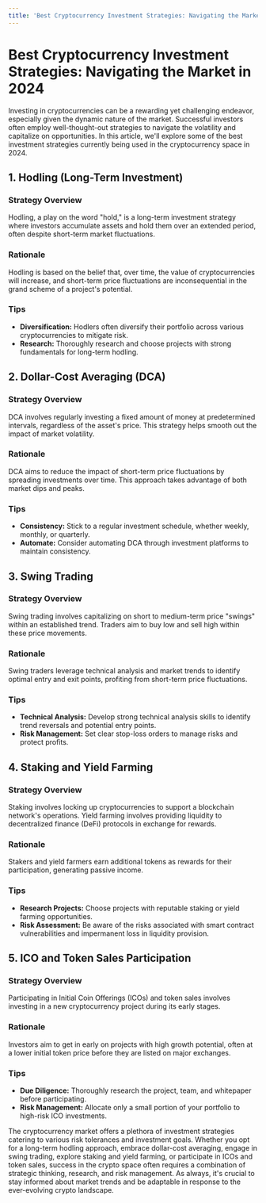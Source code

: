 ```yaml
---
title: 'Best Cryptocurrency Investment Strategies: Navigating the Market in 2024'
---
```


<h1 class="text-h2 font-weight-bold mb-8">Best Cryptocurrency Investment Strategies: Navigating the Market in 2024</h1>

Investing in cryptocurrencies can be a rewarding yet challenging endeavor, especially given the dynamic nature of the market. Successful investors often employ well-thought-out strategies to navigate the volatility and capitalize on opportunities. In this article, we'll explore some of the best investment strategies currently being used in the cryptocurrency space in 2024.

## 1. Hodling (Long-Term Investment)

### Strategy Overview

Hodling, a play on the word "hold," is a long-term investment strategy where investors accumulate assets and hold them over an extended period, often despite short-term market fluctuations.

### Rationale

Hodling is based on the belief that, over time, the value of cryptocurrencies will increase, and short-term price fluctuations are inconsequential in the grand scheme of a project's potential.

### Tips

- **Diversification:** Hodlers often diversify their portfolio across various cryptocurrencies to mitigate risk.
- **Research:** Thoroughly research and choose projects with strong fundamentals for long-term hodling.

## 2. Dollar-Cost Averaging (DCA)

### Strategy Overview

DCA involves regularly investing a fixed amount of money at predetermined intervals, regardless of the asset's price. This strategy helps smooth out the impact of market volatility.

### Rationale

DCA aims to reduce the impact of short-term price fluctuations by spreading investments over time. This approach takes advantage of both market dips and peaks.

### Tips

- **Consistency:** Stick to a regular investment schedule, whether weekly, monthly, or quarterly.
- **Automate:** Consider automating DCA through investment platforms to maintain consistency.

## 3. Swing Trading

### Strategy Overview

Swing trading involves capitalizing on short to medium-term price "swings" within an established trend. Traders aim to buy low and sell high within these price movements.

### Rationale

Swing traders leverage technical analysis and market trends to identify optimal entry and exit points, profiting from short-term price fluctuations.

### Tips

- **Technical Analysis:** Develop strong technical analysis skills to identify trend reversals and potential entry points.
- **Risk Management:** Set clear stop-loss orders to manage risks and protect profits.

## 4. Staking and Yield Farming

### Strategy Overview

Staking involves locking up cryptocurrencies to support a blockchain network's operations. Yield farming involves providing liquidity to decentralized finance (DeFi) protocols in exchange for rewards.

### Rationale

Stakers and yield farmers earn additional tokens as rewards for their participation, generating passive income.

### Tips

- **Research Projects:** Choose projects with reputable staking or yield farming opportunities.
- **Risk Assessment:** Be aware of the risks associated with smart contract vulnerabilities and impermanent loss in liquidity provision.

## 5. ICO and Token Sales Participation

### Strategy Overview

Participating in Initial Coin Offerings (ICOs) and token sales involves investing in a new cryptocurrency project during its early stages.

### Rationale

Investors aim to get in early on projects with high growth potential, often at a lower initial token price before they are listed on major exchanges.

### Tips

- **Due Diligence:** Thoroughly research the project, team, and whitepaper before participating.
- **Risk Management:** Allocate only a small portion of your portfolio to high-risk ICO investments.

The cryptocurrency market offers a plethora of investment strategies catering to various risk tolerances and investment goals. Whether you opt for a long-term hodling approach, embrace dollar-cost averaging, engage in swing trading, explore staking and yield farming, or participate in ICOs and token sales, success in the crypto space often requires a combination of strategic thinking, research, and risk management. As always, it's crucial to stay informed about market trends and be adaptable in response to the ever-evolving crypto landscape.
